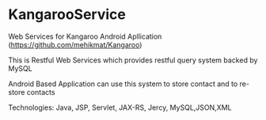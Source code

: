 KangarooService
===============

Web Services for Kangaroo Android Apllication (https://github.com/mehikmat/Kangaroo)

This is Restful Web Services which provides restful query system backed by MySQL

Android Based Application can use this system to store contact and to re-store contacts


Technologies: Java, JSP, Servlet, JAX-RS, Jercy, MySQL,JSON,XML



